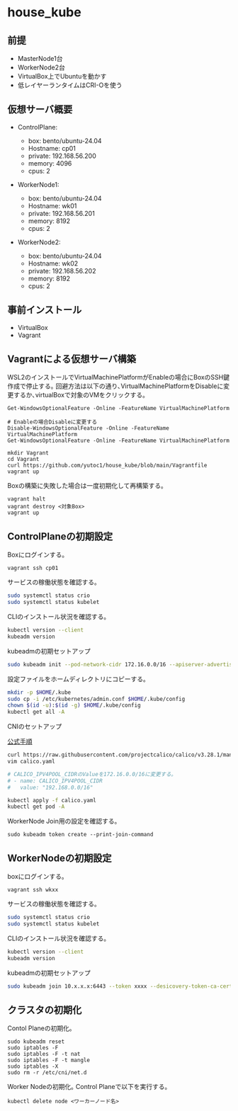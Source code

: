 # house_kube

## 前提

- MasterNode1台
- WorkerNode2台
- VirtualBox上でUbuntuを動かす
- 低レイヤーランタイムはCRI-Oを使う

## 仮想サーバ概要

- ControlPlane:
  - box: bento/ubuntu-24.04
  - Hostname: cp01
  - private: 192.168.56.200
  - memory: 4096
  - cpus: 2
    
- WorkerNode1:
  - box: bento/ubuntu-24.04
  - Hostname: wk01
  - private: 192.168.56.201
  - memory: 8192
  - cpus: 2
 
- WorkerNode2:
  - box: bento/ubuntu-24.04
  - Hostname: wk02
  - private: 192.168.56.202
  - memory: 8192
  - cpus: 2

## 事前インストール

- VirtualBox
- Vagrant

## Vagrantによる仮想サーバ構築

WSL2のインストールでVirtualMachinePlatformがEnableの場合にBoxのSSH鍵作成で停止する｡
回避方法は以下の通り､VirtualMachinePlatformをDisableに変更するか､virtualBoxで対象のVMをクリックする｡

```
Get-WindowsOptionalFeature -Online -FeatureName VirtualMachinePlatform

# Enableの場合Disableに変更する
Disable-WindowsOptionalFeature -Online -FeatureName VirtualMachinePlatform
Get-WindowsOptionalFeature -Online -FeatureName VirtualMachinePlatform 
```

```
mkdir Vagrant
cd Vagrant
curl https://github.com/yutoc1/house_kube/blob/main/Vagrantfile
vagrant up
```

Boxの構築に失敗した場合は一度初期化して再構築する｡

```
vagrant halt
vagrant destroy <対象Box>
vagrant up
```

## ControlPlaneの初期設定

Boxにログインする｡

```
vagrant ssh cp01
```

サービスの稼働状態を確認する｡

```bash
sudo systemctl status crio
sudo systemctl status kubelet
```

CLIのインストール状況を確認する｡

```bash
kubectl version --client
kubeadm version
```

kubeadmの初期セットアップ

```bash
sudo kubeadm init --pod-network-cidr 172.16.0.0/16 --apiserver-advertise-address 192.168.56.200
```

設定ファイルをホームディレクトリにコピーする｡

```bash
mkdir -p $HOME/.kube
sudo cp -i /etc/kubernetes/admin.conf $HOME/.kube/config
chown $(id -u):$(id -g) $HOME/.kube/config
kubectl get all -A
```

CNIのセットアップ

[公式手順](https://projectcalico.docs.tigera.io/getting-started/kubernetes/self-managed-onprem/onpremises)

```bash
curl https://raw.githubusercontent.com/projectcalico/calico/v3.28.1/manifests/calico.yaml -O
vim calico.yaml

# CALICO_IPV4POOL_CIDRのValueを172.16.0.0/16に変更する｡
# - name: CALICO_IPV4POOL_CIDR
#   value: "192.168.0.0/16"

kubectl apply -f calico.yaml
kubectl get pod -A
```

WorkerNode Join用の設定を確認する｡

```
sudo kubeadm token create --print-join-command
```

## WorkerNodeの初期設定

boxにログインする｡

```
vagrant ssh wkxx
```

サービスの稼働状態を確認する｡

```bash
sudo systemctl status crio
sudo systemctl status kubelet
```

CLIのインストール状況を確認する｡

```bash
kubectl version --client
kubeadm version
```

kubeadmの初期セットアップ

```bash
sudo kubeadm join 10.x.x.x:6443 --token xxxx --desicovery-token-ca-cert-hash sha256:xxxx
```

## クラスタの初期化

Contol Planeの初期化｡

```
sudo kubeadm reset
sudo iptables -F
sudo iptables -F -t nat
sudo iptables -F -t mangle
sudo iptables -X
sudo rm -r /etc/cni/net.d
```

Worker Nodeの初期化｡
Control Planeで以下を実行する｡

```
kubectl delete node <ワーカーノード名>
```
